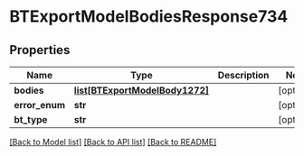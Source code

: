 # BTExportModelBodiesResponse734

## Properties
Name | Type | Description | Notes
------------ | ------------- | ------------- | -------------
**bodies** | [**list[BTExportModelBody1272]**](BTExportModelBody1272.md) |  | [optional] 
**error_enum** | **str** |  | [optional] 
**bt_type** | **str** |  | [optional] 

[[Back to Model list]](../README.md#documentation-for-models) [[Back to API list]](../README.md#documentation-for-api-endpoints) [[Back to README]](../README.md)


